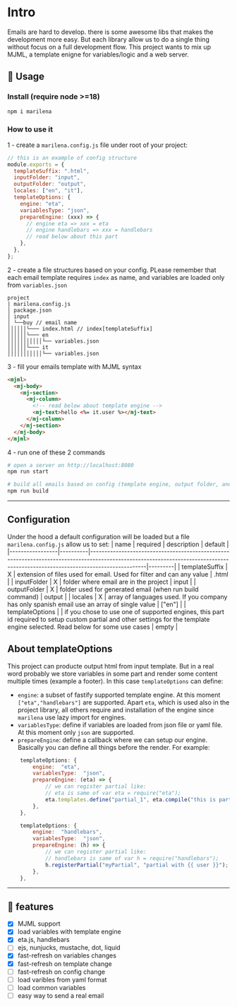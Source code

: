 # Intro

Emails are hard to develop. there is some awesome libs that makes the development more easy. But each library allow us to do a single thing without focus on a full development flow. This project wants to mix up MJML, a template enigne for variables/logic and a web server.

## 🚀 Usage

### Install (require node >=18)

```sh
npm i marilena
```

### How to use it

1 - create a `marilena.config.js` file under root of your project:

```js
// this is an example of config structure
module.exports = {
  templateSuffix: ".html",
  inputFolder: "input",
  outputFolder: "output",
  locales: ["en", "it"],
  templateOptions: {
    engine: "eta",
    variablesType: "json",
    prepareEngine: (xxx) => {
      // engine eta => xxx = eta
      // engine handlebars => xxx = handlebars
      // read below about this part
    },
  },
};
```

2 - create a file structures based on your config. PLease remember that each email template requires `index` as name, and variables are loaded only from `variables.json`

```
project
| marilena.config.js
│ package.json
│ input
│ └──buy // email name
││││││└─── index.html // index[templateSuffix]
││││││└─── en
│││││││││││└── variables.json
││││││└─── it
│││││││││││└── variables.json
```

3 - fill your emails template with MJML syntax

```html
<mjml>
  <mj-body>
    <mj-section>
      <mj-column>
        <!-- read below about template engine -->
        <mj-text>hello <%= it.user %></mj-text>
      </mj-column>
    </mj-section>
  </mj-body>
</mjml>
```

4 - run one of these 2 commands

```sh
# open a server on http://localhost:8080
npm run start
```

```sh
# build all emails based on config (template engine, output folder, and locales)
npm run build
```

---

## Configuration

Under the hood a default configuration will be loaded but a file `marilena.config.js` allow us to set:
| name | required | description | default |
|-----------------|----------|--------------------------------------------------------------------------------------------------------------------------------------------------------------------------------|---------|
| templateSuffix | X | extension of files used for email. Used for filter and can any value | .html |
| inputFolder | X | folder where email are in the project | input |
| outputFolder | X | folder used for generated email (when run build command) | output |
| locales | X | array of languages used. If you company has only spanish email use an array of single value | ["en"] |
| templateOptions | | if you chose to use one of supported engines, this part id required to setup custom partial and other settings for the template engine selected. Read below for some use cases | empty |

## About templateOptions

This project can producte output html from input template. But in a real word probably we store variables in some part and render some content multiple times (example a footer). In this case `templateOptions` can define:

- `engine`: a subset of fastify supported template engine. At this moment `["eta","handlebars"]` are supported. Apart `eta`, which is used also in the project library, all others require and installation of the engine since `marilena` use lazy import for engines.
- `variablesType`: define if variables are loaded from json file or yaml file. At this moment only `json` are supported.
- `prepareEngine`: define a callback where we can setup our engine. Basically you can define all things before the render. For example:

```js
	templateOptions: {
		engine:  "eta",
		variablesType:  "json",
		prepareEngine: (eta) => {
            // we can register partial like:
            // eta is same of var eta = require("eta");
            eta.templates.define("partial_1", eta.compile("this is partial 1"));
		},
	},
```

```js
	templateOptions: {
		engine:  "handlebars",
		variablesType:  "json",
		prepareEngine: (h) => {
            // we can register partial like:
            // handlebars is same of var h = require("handlebars");
            h.registerPartial("myPartial", "partial with {{ user }}");
		},
	},
```

---

## 🚀 features

- [x] MJML support
- [x] load variables with template engine
- [x] eta.js, handlebars
- [ ] ejs, nunjucks, mustache, dot, liquid
- [x] fast-refresh on variables changes
- [x] fast-refresh on template change
- [ ] fast-refresh on config change
- [ ] load varibles from yaml format
- [ ] load common variables
- [ ] easy way to send a real email
